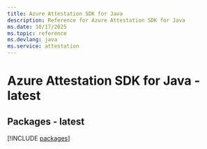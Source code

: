 ```yaml
---
title: Azure Attestation SDK for Java
description: Reference for Azure Attestation SDK for Java
ms.date: 10/17/2025
ms.topic: reference
ms.devlang: java
ms.service: attestation
---
```

# Azure Attestation SDK for Java - latest
## Packages - latest
[!INCLUDE [packages](attestation-index.md)]